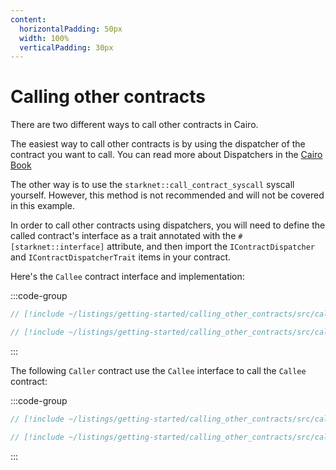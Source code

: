 ```yaml
---
content:
  horizontalPadding: 50px
  width: 100%
  verticalPadding: 30px
---
```


# Calling other contracts

There are two different ways to call other contracts in Cairo.

The easiest way to call other contracts is by using the dispatcher of the contract you want to call.
You can read more about Dispatchers in the [Cairo Book](https://book.cairo-lang.org/ch99-02-02-contract-dispatcher-library-dispatcher-and-system-calls.html#contract-dispatcher)

The other way is to use the `starknet::call_contract_syscall` syscall yourself. However, this method is not recommended and will not be covered in this example.

In order to call other contracts using dispatchers, you will need to define the called contract's interface as a trait annotated with the `#[starknet::interface]` attribute, and then import the `IContractDispatcher` and `IContractDispatcherTrait` items in your contract.

Here's the `Callee` contract interface and implementation:

:::code-group

```rust [contract]
// [!include ~/listings/getting-started/calling_other_contracts/src/caller.cairo:callee_contract]
```

```rust [tests]
// [!include ~/listings/getting-started/calling_other_contracts/src/caller.cairo:tests]
```

:::

The following `Caller` contract use the `Callee` interface to call the `Callee` contract:

:::code-group

```rust [contract]
// [!include ~/listings/getting-started/calling_other_contracts/src/caller.cairo:caller_contract]
```

```rust [tests]
// [!include ~/listings/getting-started/calling_other_contracts/src/caller.cairo:tests]
```

:::
